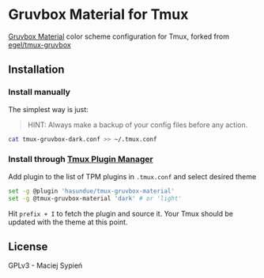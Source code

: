 # Gruvbox Material for Tmux

[Gruvbox Material][gruvbox-material] color scheme configuration for Tmux, forked from [egel/tmux-gruvbox][tmux-gruvbox]

## Installation

### Install manually

The simplest way is just:

> HINT: Always make a backup of your config files before any action.

```bash
cat tmux-gruvbox-dark.conf >> ~/.tmux.conf
```

### Install through [Tmux Plugin Manager](https://github.com/tmux-plugins/tpm)

Add plugin to the list of TPM plugins in `.tmux.conf` and select desired theme

```bash
set -g @plugin 'hasundue/tmux-gruvbox-material'
set -g @tmux-gruvbox-material 'dark' # or 'light'
```

Hit `prefix + I` to fetch the plugin and source it. Your Tmux should be updated with the theme at this point.

## License

GPLv3 - Maciej Sypień

[github-tmux]: https://github.com/tmux/tmux
[github-grovbox]: https://github.com/morhetz/gruvbox
[github-hack]: https://github.com/chrissimpkins/Hack
[tmux-color-solarized]: https://github.com/seebi/tmux-colors-solarized
[tmux-gruvbox]: https://github.com/egel/tmux-gruvbox
[gruvbox-material]: https://github.com/sainnhe/gruvbox-material
